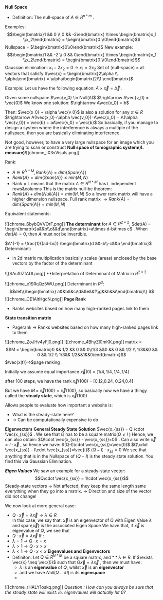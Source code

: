 **Null Space**
- Definition: The null-space of $A\in R^{n*m}$ .

Examples:
$$\begin{bmatrix}1 && 0 \\ 0 && -2\end{bmatrix} \times \begin{bmatrix}x_1 \\x_2\end{bmatrix} = \begin{bmatrix}0 \\0\end{bmatrix}$$
Nullspace = $\begin{bmatrix}0\\0\end{bmatrix}$
New example:
$$\begin{bmatrix}1 && -2 \\ 0 && 0\end{bmatrix} \times \begin{bmatrix}x_1 \\x_2\end{bmatrix} = \begin{bmatrix}0 \\0\end{bmatrix}$$
Gaussian elimination:
$x_1-2x_2 = 0$ -> $x_1 = 2x_2$
Set of (null-space) = all vectors that satisfy
$\vec{x} = \begin{bmatrix}2\alpha \\ \alpha\end{bmatrix} = \alpha\begin{bmatrix}2\\1 \end{bmatrix}$ 

Example:
Let us have the following equation:
$A\times \vec{x} = \vec{b}$ . 

Given some nullspace $\vec{v_0} \in Null(A)$ 
$\rightarrow A\vec{v_0} = \vec{0}$ 
We know one solution:
$\rightarrow A\vec{x_0} = b$ 

Then: $\vec{x_0} + \alpha \vec{v_0}$ is also a solution for any $\alpha \in R$ 
$\rightarrow A(\vec{x_0}+\alpha \vec{v_0})=A\vec{x_0} + A(\alpha \vec{v_0}) = \vec{b} + aA\vec{v_0} = \vec{b}$
So basically, if you manage to design a system where the interference is always a multiple of the nullspace, then you are basically eliminating interference.

Not good, however, to have a very large nullspace for an image which you are trying to scan or construct
**Null space of tomographic system(4. measure)**![[chrome_iX3vVisuls.png]]

Rank:
- $A \in R^{N*M}, Rank \{A\} = dim\{Span\{A\}\}$ 
- $Rank\{A\} = dim\{Span\{A\}\} \leq min(M,N)$ 
- Rank = L means that the matrix $A \in R^{N*M}$ has L independent rows&columns
This is the matrix null-be theorem:
- $Rank\{A\} + dim\{Null\{A\}\} = min(M,N)$
So a lower rank matrix will have a higher dimension nullspace. 
Full rank matrix  $\rightarrow Rank\{A\} = dim\{Span\{A\}\} = min(M,N)$ 

Equivalent statements:

![[chrome_6bybQVVOrF.png]]
**The determinant**
for $A \in R^{2*2}$, 
$det(A) = \begin{bmatrix}a&&b\\c&&d\end{bmatrix}=a\times d-b\times c$ . When $det(A) = 0$, then $A$ must not be invertible.

$A^{-1} = \frac{1}{(ad-bc)} \begin{bmatrix}d &&-b\\-c&&a \end{bmatrix}$
Determinant:
- In 2d matrix multiplication basically scales (areas) enclosed by the base vectors by the factor of the determinant

![[SAuf0ZtADI.png]]
**Interpretation of Determinant of Matrix in $R^{2*2}$ 

![[chrome_e1SRqQz5WU.png]]
Determinant in $R^3$:
$$det\{\begin{bmatrix} a&&b&&c\\d&&e&&f\\g&&h&&i\end{bmatrix}\} $$
![[chrome_CE1AltHgcN.png]]
**Page Rank**
- Ranks websites based on how many high-ranked pages link to them

**State transition matrix**
- Pagerank -> Ranks websites based on how many high-ranked pages link to them

![[chrome_ZoJHv4yFj0.png]]
![[chrome_4BhyZl0mKK.png]]
matrix = 
$$M = \begin{bmatrix}0 && 1/2 && 0 && 0\\1/3 &&0 && 0 && 1/2 \\ 1/3&&0 && 0 && 1/2 \\ 1/3&& 1/2&&1&&0\end{bmatrix}$$
	$\vec{x(t)}=>$page ranking

Initially we assume equal importance
$\vec{x}(0)$ = $[1/4,1/4,1/4,1/4]$ 

after $100$ steps, we have the rank
$\vec{x}(100)$ = [0.12,0.24, 0.24,0.4]

But we have $M\times \vec{x}(100)=\vec{x}(100)$, so basically now we have a thingy called the **steady state**, which is $\vec{x}(100)$

Allows people to evaluate how important a website is:
- What is the steady-state here? 
- -> Can be computationally expensive to do

**Eigenvectors**
**General Steady State Solution**
$\vec{x_{ss}} = Q \cdot \vec{x_{ss}}$ . We see that $Q$ has to be a square matrix($Q\neq I$ )
Hence, we can also obtain:
$Q\cdot \vec{x_{ss}} - \vec{x_{ss}}=0$ . Can also write $\vec{x} = I\cdot \vec{x}$ , so hence we have:
$(Q-I)\cdot \vec{x_{ss}}=\vec{0}$
$Q\cdot \vec{x_{ss}} - I\cdot \vec{x_{ss}}=\vec{i}$
$(Q-I)\cdot x_{ss}=0$
We see that anything that is in the Nullspace of $(Q-I)$ is the steady state solution. You find this via Gaussian Elimination.

***Eigen Values***
We saw an example for a steady-state vector:
$$Q\cdot \vec{x_{ss}} = 1\cdot \vec{x_{ss}}$$
Steady-state vectors -> Not affected, they keep the same length same everything when they go into a matrix.
-> Direction and size of the vector did not change!

We now look at more general case:
- $Q\cdot \vec{x} = \lambda \vec{x}\rightarrow \lambda \in R$   
In this case, we say that:
	$\vec{x}$ is an eigenvector of $Q$ with Eigen Value $\lambda$ 
	and span$\{\vec{x}\}$ is the associated Eigen Space
We have that, if $\vec{x}$ is eigenvalue of $Q$, we see that 
- $Q\cdot \vec{x} = \lambda \vec{x}$ 
If :
- $\lambda = 1$ -> $Q\cdot x = x$ 
- $\lambda>1 \rightarrow Q\cdot x > x$ 
- $\lambda<1 \rightarrow Q\cdot x < x$ 
**Eigenvalues and Eigenvectors**
- Definiton: Let $Q \in R^{N*M}$ be a square matrix, and $**\lambda \in R$. If $\exists \vec{x} \neq \vec{0}$ such that $Q\vec{x} = \lambda\vec{x}$ , then we must have:
	- $\lambda$ is an **eigenvalue** of $Q$, whilst $\vec{x}$ is an **eigenvector**
	- and we have $Null(Q-\lambda I)$ is its **eigenspace**
	-

![[chrome_rHALY1oskq.png]]
*Question : How can you always be sure that the steady state will exist: ie. eigenvalues will actually hit 0?*






